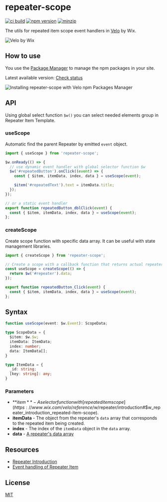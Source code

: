# repeater-scope

[![ci build](https://github.com/shoonia/repeater-scope/actions/workflows/ci.yml/badge.svg)](https://github.com/shoonia/repeater-scope/actions/workflows/ci.yml)
[![npm version](https://badgen.net/npm/v/repeater-scope)](https://www.npmjs.com/package/repeater-scope)
[![minzip](https://badgen.net/bundlephobia/minzip/repeater-scope)](https://bundlephobia.com/result?p=repeater-scope)

The utils for repeated item scope event handlers in [Velo](https://www.wix.com/velo) by Wix.

![Velo by Wix](https://static.wixstatic.com/shapes/e3b156_89be007cf73e40da8513b7cede9bf089.svg)

## How to use

You use the [Package Manager](https://support.wix.com/en/article/velo-working-with-npm-packages) to manage the npm packages in your site.

Latest available version: [Check status](https://www.wix.com/velo/npm-modules)

![Installing repeater-scope with Velo npm Packages Manager](https://static.wixstatic.com/media/e3b156_d76c5e0dcf574ed192869d57ee9186c7~mv2.jpg)

## API

Using global select function `$w()` you can select needed elements group in Repeater Item Template.
### useScope

Automatic find the parent Repeater by emitted `event` object.

```js
import { useScope } from 'repeater-scope';

$w.onReady(() => {
  // use dynamic event handler with global selector function $w
  $w('#repeatedButton').onClick((event) => {
    const { $item, itemData, index, data } = useScope(event);

    $item('#repeatedText').text = itemData.title;
  });
});

// or a static event handler
export function repeatedButton_dblClick(event) {
  const { $item, itemData, index, data } = useScope(event);
};
```

### createScope

Create scope function with specific data array. It can be useful with state management libraries.

```js
import { createScope } from 'repeater-scope';

// Create a scope with a callback function that returns actual repeater data.
const useScope = createScope(() => {
  return $w('#repeater').data;
});

export function repeatedButton_Click(event) {
  const { $item, itemData, index, data } = useScope(event);
};
```

## Syntax

```ts
function useScope(event: $w.Event): ScopeData;

type ScopeData = {
  $item: $w.$w;
  itemData: ItemData;
  index: number;
  data: ItemData[];
}

type ItemData = {
  _id: string;
  [key: string]: any;
}
```

### Parameters

- **$item** - A selector function with [repeated item scope](https://www.wix.com/velo/reference/$w/repeater/introduction#$w_repeater_introduction_repeated-item-scope).
- **itemData** - The object from the repeater's `data` array that corresponds to the repeated item being created.
- **index** - The index of the `itemData` object in the `data` array.
- **data** - [A repeater's data array](https://www.wix.com/velo/reference/$w/repeater/data)

## Resources

- [Repeater Introduction](https://www.wix.com/velo/reference/$w/repeater/introduction)
- [Event handling of Repeater Item](https://shoonia.site/event-handling-of-repeater-item/)

## License

[MIT](./LICENSE)
